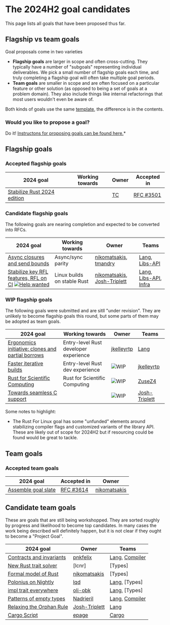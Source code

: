 # The 2024H2 goal candidates

This page lists all goals that have been proposed thus far. 

## Flagship vs team goals

Goal proposals come in two varieties

* **Flagship goals** are larger in scope and often cross-cutting. They typically have a number of "subgoals" representing individual deliverables. We pick a small number  of flagship goals each time, and truly completing a flagship goal will often take multiple goal periods.
* **Team goals** are smaller in scope and are often focused on a particular feature or other solution (as opposed to being a set of goals at a problem domain). They also include things like internal refactorings that most users wouldn't even be aware of.

Both kinds of goals use the same [template](../TEMPLATE.md), the difference is in the contents.

### Would you like to propose a goal?

Do it! [Instructons for proposing goals can be found here.](../how_to/propose_a_goal.md)*

## Flagship goals

### Accepted flagship goals

| 2024 goal                            | Working towards | Owner  | Accepted in   |
| ------------------------------------ | --------------- | ------ | ------------- |
| [Stabilize Rust 2024 edition][R2024] |                 | [TC][] | [RFC #3501][] |

### Candidate flagship goals

The following goals are nearing completion and expected to be converted into RFCs.

| 2024 goal                                                         | Working towards                       | Owner                               | Teams                       |
| ----------------------------------------------------------------- | ------------------------------------- | ----------------------------------- | --------------------------- |
| [Async closures and send bounds][AFE]                             | Async/sync parity                     | [nikomatsakis][], [tmandry][]       | [Lang], [Libs-API]          |
| [Stabilize key RFL features, RFL on CI][LK] [![Help wanted]][LKH] | Linux builds on stable Rust           | [nikomatsakis][], [Josh-Triplett][] | [Lang], [Libs-API], [Infra] |


### WIP flagship goals

The following goals were submitted and are sitll "under revision". They are unlikely to become flagship goals this round, but some parts of them may be adopted as team goals.

| 2024 goal                                                         | Working towards                       | Owner                               | Teams                       |
| ----------------------------------------------------------------- | ------------------------------------- | ----------------------------------- | --------------------------- |
| [Ergonomics initiative: clones and partial borrows][EI]           | Entry-level Rust developer experience | [jkelleyrtp][]                      | [Lang]                      |
| [Faster iterative builds][FIB]                                    | Entry-level Rust dev experience       | ![WIP][wip]                         | [jkelleyrtp][]              | [Lang], [Compiler]
| [Rust for Scientific Computing][SCI]                              | Rust for Scientific Computing         | ![WIP][wip]                         | [ZuseZ4][]                  | [Lang], [Compiler]
| [Towards seamless C support][SCS]                                 |                                       | ![WIP][wip]                         | [Josh-Triplett][]           | [Lang], [Compiler]

Some notes to highlight:

* The Rust For Linux goal has some "unfunded" elements around stabilizing compiler flags and customized variants of the library API. These are likely out of scope for 2024H2 but if resourcing could be found would be great to tackle.

## Team goals

### Accepted team goals

| 2024 goal                  | Accepted in   | Owner            |
| -------------------------- | ------------- | ---------------- |
| [Assemble goal slate][AGS] | [RFC #3614][] | [nikomatsakis][] |

[RFC #3614]: https://github.com/rust-lang/rfcs/pull/3614
[RFC #3501]: https://rust-lang.github.io/rfcs/3501-edition-2024.html

## Candidate team goals

These are goals that are still being workshopped. They are sorted roughly by progress and likelihood to become top candidates.
In many cases the work being described will definitely happen, but it is not clear if they ought to become a "Project Goal".

| 2024 goal                        | Owner             | Teams              |
| -------------------------------- | ----------------- | ------------------ |
| [Contracts and invariants][CI]   | [pnkfelix]        | [Lang], [Compiler] |
| [New Rust trait solver][NTS]     | [lcnr]            | [Types]            |
| [Formal model of Rust][AMF]      | [nikomatsakis]    | [Types]            |
| [Polonius on Nightly][NBNLB]     | [lqd]             | [Lang], [Types]    |
| [impl trait everywhere][ITE]     | [oli-obk]         | [Lang], [Types]    |
| [Patterns of empty types][PET]   | [Nadrieril]       | [Lang], [Compiler] |
| [Relaxing the Orphan Rule][RTOR] | [Josh-Triplett][] | [Lang]             |
| [Cargo Script][CS]               | [epage]           | [Cargo]            |

[EI]: ./ergonomics-initiative.md
[FIB]: ./faster-iterative-builds.md
[AFE]: ./async_fn_everywhere.md
[LK]: ./rfl_stable.md
[LKH]: ./rfl_stable.md#ownership-and-other-resources
[SCS]: ./Seamless-C-Support.md
[CI]: ./Contracts-and-invariants.md
[NTS]: ./New-trait-solver.md
[AMF]: ./a-mir-formality.md
[AGS]: ./Project-goal-slate.md
[R2024]: ./Rust-2024-Edition.md
[NBNLB]: ./Polonius.md
[PET]: ./Patterns-of-empty-types.md
[RTOR]: ./Relaxing-the-Orphan-Rule.md
[ITE]: ./Impl-trait-everywhere.md
[HLR]: ./higher-level-rust.md
[SCI]: ./Rust-for-SciComp.md
[CS]: ./cargo-script.md

[Intrusive linked lists]: ./Intrusive-linked-lists.md
[Fallible allocation]: ./Fallible-allocation.md
[Intrusive linked lists]: ./Intrusive-linked-lists.md

[own]: https://img.shields.io/badge/Owner%20Needed-blue

[acc]: https://img.shields.io/badge/Accepted-green
[prov]: https://img.shields.io/badge/Provisional-yellow
[wip]: https://img.shields.io/badge/WIP-yellow

[Compiler]: https://www.rust-lang.org/governance/teams/compiler
[Lang]: https://www.rust-lang.org/governance/teams/lang
[LC]: https://www.rust-lang.org/governance/teams/leadership-council
[Libs-API]: https://www.rust-lang.org/governance/teams/library#team-libs-api
[Infra]: https://www.rust-lang.org/governance/teams/infra
[Cargo]: https://www.rust-lang.org/governance/teams/dev-tools#team-cargo

[compiler-errors]: https://github.com/compiler-errors
[lqd]: https://github.com/lqd
[Nadrieril]: https://github.com/Nadrieril
[nikomatsakis]: https://github.com/nikomatsakis
[oli-obk]: https://github.com/oli-obk
[tmandry]: https://github.com/tmandry
[petrochenkov]: https://github.com/petrochenkov
[pnkfelix]: https://github.com/pnkfelix
[TC]: https://github.com/TC
[josh-triplett]: https://github.com/Josh-Triplett
[jkelleyrtp]: https://github.com/jkelleyrtp
[ZuseZ4]: https://github.com/ZuseZ4
[epage]: https://github.com/epage

[Help wanted]: https://img.shields.io/badge/Help%20wanted-blue
